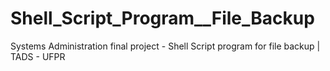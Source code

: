 # Shell_Script_Program__File_Backup
Systems Administration final project - Shell Script program for file backup |  TADS - UFPR
